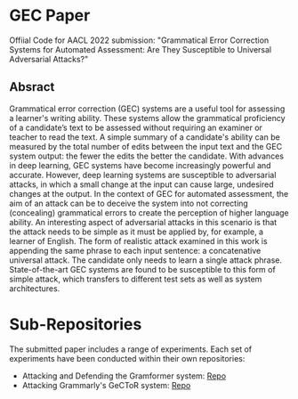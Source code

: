 # GEC Paper
Offiial Code for AACL 2022 submission: "Grammatical Error Correction Systems for Automated Assessment: Are They Susceptible to Universal Adversarial Attacks?"

## Absract

Grammatical error correction (GEC) systems are a useful tool for assessing a learner's writing ability. These systems allow the grammatical proficiency of a candidate’s text to be assessed without requiring an examiner or teacher to read the text. A simple summary of a candidate's ability can be measured by the total number of edits between the input text and the GEC system output: the fewer the edits the better the candidate. With advances in deep learning, GEC systems have become increasingly powerful and accurate. However, deep learning systems are susceptible to adversarial attacks, in which a small change at the input can cause large, undesired changes at the output. In the context of GEC for automated assessment, the aim of an attack can be to deceive the system into not correcting (concealing) grammatical errors to create the perception of higher language ability. An interesting aspect of adversarial attacks in this scenario is that the attack needs to be simple as it must be applied by, for example, a learner of English. The form of realistic attack examined in this work is appending the same phrase to each input sentence: a concatenative universal attack. The candidate only needs to learn a single attack phrase. State-of-the-art GEC systems are found to be susceptible to this form of simple attack, which transfers to different test sets as well as system architectures.

# Sub-Repositories

The submitted paper includes a range of experiments. Each set of experiments have been conducted within their own repositories:

- Attacking and Defending the Gramformer system: [Repo](https://github.com/rainavyas/ConcatTunedGramformerAttack)
- Attacking Grammarly's GeCToR system: [Repo](https://github.com/rainavyas/gector)

